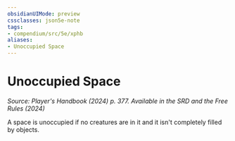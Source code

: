 ```yaml
---
obsidianUIMode: preview
cssclasses: json5e-note
tags:
- compendium/src/5e/xphb
aliases:
- Unoccupied Space
---
```

# Unoccupied Space
*Source: Player's Handbook (2024) p. 377. Available in the <span title='Systems Reference Document (5.2)'>SRD</span> and the Free Rules (2024)* 

A space is unoccupied if no creatures are in it and it isn't completely filled by objects.